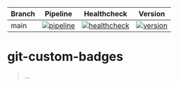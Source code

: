 | Branch | Pipeline | Healthcheck | Version |
| - | - | - | - |
| main | [![pipeline](https://github.com/MaxLehmann01/git-custom-badges/actions/workflows/docker-build-and-deploy.yml/badge.svg)](https://github.com/MaxLehmann01/git-custom-badges/commit/main) | [![healthcheck](https://gcb.maxlehmann.dev/badges/healthcheck?url=https://gcb.maxlehmann.dev/healthcheck)](https://gcb.maxlehmann.dev/healthcheck) | [![version](https://gcb.maxlehmann.dev/badges/version?project=git-custom-badges)](https://github.com/MaxLehmann01/gcb/tree/main) |

# git-custom-badges

> ...
